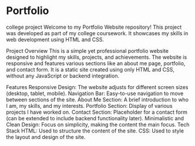 # Portfolio
college project
Welcome to my Portfolio Website repository! This project was developed as part of my college coursework. It showcases my skills in web development using HTML and CSS.

Project Overview
This is a simple yet professional portfolio website designed to highlight my skills, projects, and achievements. The website is responsive and features various sections like an about me page, portfolio, and contact form. It is a static site created using only HTML and CSS, without any JavaScript or backend integration.

Features
Responsive Design: The website adjusts for different screen sizes (desktop, tablet, mobile).
Navigation Bar: Easy-to-use navigation to move between sections of the site.
About Me Section: A brief introduction to who I am, my skills, and my interests.
Portfolio Section: Display of various projects I have worked on.
Contact Section: Placeholder for a contact form (can be extended to include backend functionality later).
Minimalistic and Clean Design: Focus on simplicity, making the content the main focus.
Tech Stack
HTML: Used to structure the content of the site.
CSS: Used to style the layout and design of the site.
